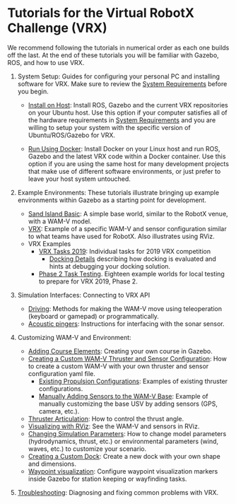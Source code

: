 # Tutorials for the Virtual RobotX Challenge (VRX)

We recommend following the tutorials in numerical order as each one builds off the last. At the end of these tutorials you will be familiar with Gazebo, ROS, and how to use VRX.

1. System Setup: Guides for configuring your personal PC and installing software for VRX.  Make sure to review the [System Requirements](https://github.com/osrf/vrx/wiki/system_requirements) before you begin.

    * [Install on Host](https://github.com/osrf/vrx/wiki/tutorials-SystemSetupInstall): Install ROS, Gazebo and the current VRX repositories on your Ubuntu host.  Use this option if your computer satisfies all of the hardware requirements in [System Requirements](https://github.com/osrf/vrx/wiki/system_requirements) and you are willing to setup your system with the specific version of Ubuntu/ROS/Gazebo for VRX.

    * [Run Using Docker](https://github.com/osrf/vrx/wiki/tutorials-SystemSetupDocker): Install Docker on your Linux host and run ROS, Gazebo and the latest VRX code within a Docker container.  Use this option if you are using the same host for many development projects that make use of different software environments, or just prefer to leave your host system untouched.

1. Example Environments: These tutorials illustrate bringing up example environments within Gazebo as a starting point for development.

    * [Sand Island Basic](https://github.com/osrf/vrx/wiki/tutorials-Sand_Island_Basic): A simple base world, similar to the RobotX venue, with a WAM-V model.
    * [VRX](https://github.com/osrf/vrx/wiki/tutorials-ExampleVrx): Example of a specific WAM-V and sensor configuration similar to what teams have used for RobotX. Also illustrates using RViz.
    * VRX Examples
        * [VRX Tasks 2019](https://github.com/osrf/vrx/wiki/tutorials-vrx_tasks_2019): Individual tasks for 2019 VRX competition
            * [Docking Details](https://github.com/osrf/vrx/wiki/tutorials-docking_details) describing how docking is evaluated and hints at debugging your docking solution.
        * [Phase 2 Task Testing](https://github.com/osrf/vrx/wiki/Phase2_Task_Testing_2019).  Eighteen example worlds for local testing to prepare for VRX 2019, Phase 2.

1. Simulation Interfaces: Connecting to VRX API

    * [Driving](https://github.com/osrf/vrx/wiki/tutorials-Driving): Methods for making the WAM-V move using teleoperation (keyboard or gamepad) or programmatically.
    * [Acoustic pingers](https://github.com/osrf/vrx/wiki/tutorials-acoustic_pingers): Instructions for interfacing with the sonar sensor.

1. Customizing WAM-V and Environment:

    * [Adding Course Elements](https://github.com/osrf/vrx/wiki/tutorials-Adding%20course%20elements): Creating your own course in Gazebo.
    * [Creating a Custom WAM-V Thruster and Sensor Configuration](https://github.com/osrf/vrx/wiki/tutorials-Creating%20a%20custom%20WAM-V%20Thruster%20and%20Sensor%20Configuration%20For%20Competition): How to create a custom WAM-V with your own thruster and sensor configuration yaml file.
        * [Existing Propulsion Configurations](https://github.com/osrf/vrx/wiki/tutorials-PropulsionConfiguration): Examples of existing thruster configurations.
        * [Manually Adding Sensors to the WAM-V Base](https://github.com/osrf/vrx/wiki/tutorials-AddingSensors): Example of manually customizing the base USV by adding sensors (GPS, camera, etc.).
    * [Thruster Articulation](https://github.com/osrf/vrx/wiki/tutorials-thruster_articulation): How to control the thrust angle.
    * [Visualizing with RViz](https://github.com/osrf/vrx/wiki/tutorials-Visualizing%20with%20RViz): See the WAM-V and sensors in RViz.
    * [Changing Simulation Parameters](https://github.com/osrf/vrx/wiki/tutorials-ChangingPluginParameters): How to change model parameters (hydrodynamics, thrust, etc.) or environmental parameters (wind, waves, etc.) to customize your scenario.
    * [Creating a Custom Dock](https://github.com/osrf/vrx/wiki/tutorials-CreateDocks): Create a new dock with your own shape and dimensions.
    * [Waypoint visualization](https://github.com/osrf/vrx/wiki/tutorials-WaypointVisualization): Configure waypoint visualization markers inside Gazebo for station keeping or wayfinding tasks.


1. [Troubleshooting](https://github.com/osrf/vrx/wiki/Troubleshooting): Diagnosing and fixing common problems with VRX.